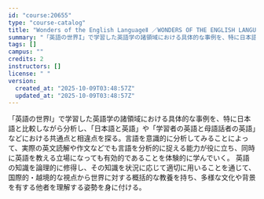 ```yaml
---
id: "course:20655"
type: "course-catalog"
title: "Wonders of the English LanguageⅡ ／WONDERS OF THE ENGLISH LANGUAGE II"
summary: "「英語の世界I」で学習した英語学の諸領域における具体的な事例を、特に日本語と比較しながら分析し、「日本語と英語」や「学習者の英語と母語話者の英語」などにおける共通点と相違点を探る。言語を意識的に分析してみることによって、実際の英文読解や作文…"
tags: []
campus: ""
credits: 2
instructors: []
license: " "
version:
  created_at: "2025-10-09T03:48:57Z"
  updated_at: "2025-10-09T03:48:57Z"
---
```


「英語の世界I」で学習した英語学の諸領域における具体的な事例を、特に日本語と比較しながら分析し、「日本語と英語」や「学習者の英語と母語話者の英語」などにおける共通点と相違点を探る。言語を意識的に分析してみることによって、実際の英文読解や作文などでも言語を分析的に捉える能力が役に立ち、同時に英語を教える立場になっても有効的であることを体験的に学んでいく。 英語の知識を論理的に修得し、その知識を状況に応じて適切に用いることを通じて、国際的・越境的な視点から世界に対する概括的な教養を持ち、多様な文化や背景を有する他者を理解する姿勢を身に付ける。
